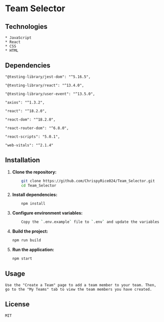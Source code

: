 # Team Selector

## Technologies
    * JavaScript
    * React
    * CSS
    * HTML

## Dependencies
    "@testing-library/jest-dom": "^5.16.5",

    "@testing-library/react": "^13.4.0",

    "@testing-library/user-event": "^13.5.0",

    "axios": "^1.3.2",

    "react": "^18.2.0",

    "react-dom": "^18.2.0",

    "react-router-dom": "^6.8.0",

    "react-scripts": "5.0.1",

    "web-vitals": "^2.1.4"


## Installation
 1. **Clone the repository:**

    ```bash
        git clone https://github.com/ChrispyRice024/Team_Selector.git
        cd Team_Selector
    ```

2. **Install dependencies:**

    ```bash
        npm install
    ```

3. **Configure environment variables:**
    ```bash
        Copy the `.env.example` file to `.env` and update the variables as needed.
    ```

4. **Build the project:**

    ```bash
    npm run build
    ```

5. **Run the application:**

    ```bash
    npm start
    ```

## Usage
    Use the "Create a Team" page to add a team member to your team. Then, go to the "My Teams" tab to view the team members you have created.

## License
    MIT